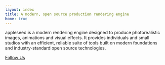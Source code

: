 ```yaml
---
layout: index
title: A modern, open source production rendering engine
home: true
---
```


appleseed is a modern rendering engine designed to produce photorealistic images, animations and visual effects.
It provides individuals and small studios with an efficient, reliable suite of tools built on modern foundations
and industry-standard open source technologies.

[<i class="fa fa-twitter"></i> Follow Us](https://twitter.com/appleseedhq)
